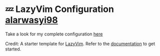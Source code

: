 # 💤 LazyVim Configuration [alarwasyi98](github.com/alarwasyi98)

Take a look for my complete configuration [here](github.com/alarwasyi98/nvim)

Credit:
A starter template for [LazyVim](https://github.com/LazyVim/LazyVim).
Refer to the [documentation](https://lazyvim.github.io/installation) to get started.
